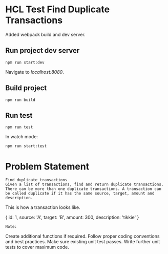# HCL Test Find Duplicate Transactions

Added webpack build and dev server.

## Run project dev server
```
npm run start:dev
```
Navigate to *localhost:8080*.

## Build project
```
npm run build
```

## Run test
```
npm run test
```
In watch mode:
```
npm run start:test
```


# Problem Statement

```
Find duplicate transactions
Given a list of transactions, find and return duplicate transactions. There can be more than one duplicate transactions. A transaction can be called duplicate if it has the same source, target, amount and description.
```

This is how a transaction looks like.

{ id: 1, source: 'A', target: 'B', amount: 300, description: 'tikkie' }

```
Note:
```

Create additional functions if required.
Follow proper coding conventions and best practices.
Make sure existing unit test passes.
Write further unit tests to cover maximum code.
